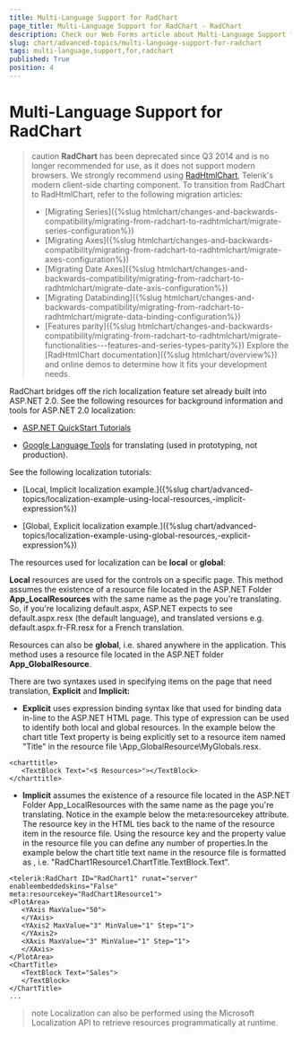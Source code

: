 ```yaml
---
title: Multi-Language Support for RadChart
page_title: Multi-Language Support for RadChart - RadChart
description: Check our Web Forms article about Multi-Language Support for RadChart.
slug: chart/advanced-topics/multi-language-support-for-radchart
tags: multi-language,support,for,radchart
published: True
position: 4
---
```


# Multi-Language Support for RadChart

>caution **RadChart** has been deprecated since Q3 2014 and is no longer recommended for use, as it does not support modern browsers. We strongly recommend using [RadHtmlChart](https://www.telerik.com/products/aspnet-ajax/html-chart.aspx), Telerik's modern client-side charting component. 
>To transition from RadChart to RadHtmlChart, refer to the following migration articles:
> - [Migrating Series]({%slug htmlchart/changes-and-backwards-compatibility/migrating-from-radchart-to-radhtmlchart/migrate-series-configuration%})
> - [Migrating Axes]({%slug htmlchart/changes-and-backwards-compatibility/migrating-from-radchart-to-radhtmlchart/migrate-axes-configuration%})
> - [Migrating Date Axes]({%slug htmlchart/changes-and-backwards-compatibility/migrating-from-radchart-to-radhtmlchart/migrate-date-axis-configuration%})
> - [Migrating Databinding]({%slug htmlchart/changes-and-backwards-compatibility/migrating-from-radchart-to-radhtmlchart/migrate-data-binding-configuration%})
> - [Features parity]({%slug htmlchart/changes-and-backwards-compatibility/migrating-from-radchart-to-radhtmlchart/migrate-functionalities---features-and-series-types-parity%})
>Explore the [RadHtmlChart documentation]({%slug htmlchart/overview%}) and online demos to determine how it fits your development needs.

RadChart bridges off the rich localization feature set already built into ASP.NET 2.0. See the following resources for background information and tools for ASP.NET 2.0 localization:

* [ASP.NET QuickStart Tutorials](http://quickstarts.asp.net/QuickStartv20/aspnet/doc/localization/localization.aspx)

* [Google Language Tools](http://www.google.com/language_tools?hl=en) for translating (used in prototyping, not production).

See the following localization tutorials:

* [Local, Implicit localization example.]({%slug chart/advanced-topics/localization-example-using-local-resources,-implicit-expression%})

* [Global, Explicit localization example.]({%slug chart/advanced-topics/localization-example-using-global-resources,-explicit-expression%})

The resources used for localization can be **local** or **global**:

**Local** resources are used for the controls on a specific page. This method assumes the existence of a resource file located in the ASP.NET Folder **App_LocalResources** with the same name as the page you're translating. So, if you're localizing default.aspx, ASP.NET expects to see default.aspx.resx (the default language), and translated versions e.g. default.aspx.fr-FR.resx for a French translation.

Resources can also be **global**, i.e. shared anywhere in the application. This method uses a resource file located in the ASP.NET folder **App_GlobalResource**.

There are two syntaxes used in specifying items on the page that need translation, **Explicit** and **Implicit:**

* **Explicit** uses expression binding syntax like that used for binding data in-line to the ASP.NET HTML page. This type of expression can be used to identify both local and global resources. In the example below the chart title Text property is being explicitly set to a resource item named "Title" in the resource file \App_GlobalResource\MyGlobals.resx.

````ASP.NET
<charttitle>
   <TextBlock Text="<$ Resources>"></TextBlock>
</charttitle>
````

* **Implicit** assumes the existence of a resource file located in the ASP.NET Folder App_LocalResources with the same name as the page you're translating. Notice in the example below the meta:resourcekey attribute. The resource key in the HTML ties back to the name of the resource item in the resource file. Using the resource key and the property value in the resource file you can define any number of properties.In the example below the chart title text name in the resource file is formatted as <resourcekey><property name>, i.e. "RadChart1Resource1.ChartTitle.TextBlock.Text".

````ASP.NET
<telerik:RadChart ID="RadChart1" runat="server" enableembeddedskins="False"
meta:resourcekey="RadChart1Resource1">
<PlotArea>
   <YAxis MaxValue="50">
   </YAxis>
   <YAxis2 MaxValue="3" MinValue="1" Step="1">
   </YAxis2>
   <XAxis MaxValue="3" MinValue="1" Step="1">
   </XAxis>
</PlotArea>
<ChartTitle>
   <TextBlock Text="Sales">
   </TextBlock>
</ChartTitle>
...    
````

>note Localization can also be performed using the Microsoft Localization API to retrieve resources programmatically at runtime.



